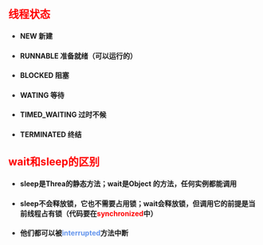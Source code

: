 ## <font color='red'>线程状态</font>



- #### NEW  新建

- #### RUNNABLE 准备就绪（可以运行的）

- #### BLOCKED 阻塞

- #### WATING 等待

- #### TIMED_WAITING 过时不候

- #### TERMINATED 终结







## <font color='red'>wait和sleep的区别</font>



- #### sleep是Threa的静态方法；wait是Object 的方法，任何实例都能调用

- #### sleep不会释放锁，它也不需要占用锁；wait会释放锁，但调用它的前提是当前线程占有锁（代码要在<font color='red'>synchronized</font>中）

- #### 他们都可以被<font color='cornflowerblue'>interrupted</font>方法中断









